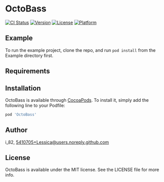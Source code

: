# OctoBass

[![CI Status](https://img.shields.io/travis/i_82/OctoBass.svg?style=flat)](https://travis-ci.org/i_82/OctoBass)
[![Version](https://img.shields.io/cocoapods/v/OctoBass.svg?style=flat)](https://cocoapods.org/pods/OctoBass)
[![License](https://img.shields.io/cocoapods/l/OctoBass.svg?style=flat)](https://cocoapods.org/pods/OctoBass)
[![Platform](https://img.shields.io/cocoapods/p/OctoBass.svg?style=flat)](https://cocoapods.org/pods/OctoBass)

## Example

To run the example project, clone the repo, and run `pod install` from the Example directory first.

## Requirements

## Installation

OctoBass is available through [CocoaPods](https://cocoapods.org). To install
it, simply add the following line to your Podfile:

```ruby
pod 'OctoBass'
```

## Author

i_82, 5410705+Lessica@users.noreply.github.com

## License

OctoBass is available under the MIT license. See the LICENSE file for more info.
